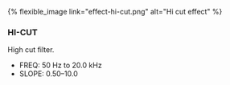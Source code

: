 ---
---
{% flexible_image link="effect-hi-cut.png" alt="Hi cut effect" %}

### HI-CUT
High cut filter.

* FREQ: 50 Hz to 20.0 kHz
* SLOPE: 0.50–10.0
